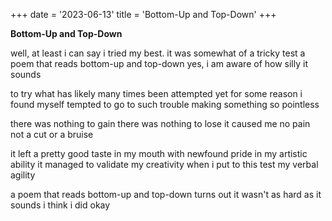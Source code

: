 +++
date = '2023-06-13'
title = 'Bottom-Up and Top-Down'
+++

**Bottom-Up and Top-Down**

well, at least i can say i tried my best.
it was somewhat of a tricky test
a poem that reads bottom-up and top-down
yes, i am aware of how silly it sounds

to try what has likely many times been attempted
yet for some reason i found myself tempted
to go to such trouble making something so pointless

there was nothing to gain
there was nothing to lose
it caused me no pain
not a cut or a bruise

it left a pretty good taste in my mouth
with newfound pride in my artistic ability
it managed to validate my creativity
when i put to this test my verbal agility

a poem that reads bottom-up and top-down
turns out it wasn't as hard as it sounds
i think i did okay
